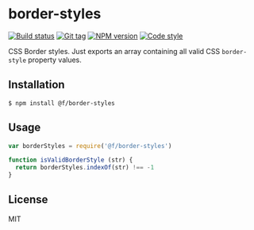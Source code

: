 
# border-styles

[![Build status][travis-image]][travis-url]
[![Git tag][git-image]][git-url]
[![NPM version][npm-image]][npm-url]
[![Code style][standard-image]][standard-url]

CSS Border styles. Just exports an array containing all valid CSS `border-style` property values.

## Installation

    $ npm install @f/border-styles

## Usage

```js
var borderStyles = require('@f/border-styles')

function isValidBorderStyle (str) {
  return borderStyles.indexOf(str) !== -1
}
```

## License

MIT

[travis-image]: https://img.shields.io/travis/micro-js/border-styles.svg?style=flat-square
[travis-url]: https://travis-ci.org/micro-js/border-styles
[git-image]: https://img.shields.io/github/tag/micro-js/border-styles.svg?style=flat-square
[git-url]: https://github.com/micro-js/border-styles
[standard-image]: https://img.shields.io/badge/code%20style-standard-brightgreen.svg?style=flat-square
[standard-url]: https://github.com/feross/standard
[npm-image]: https://img.shields.io/npm/v/@f/border-styles.svg?style=flat-square
[npm-url]: https://npmjs.org/package/@f/border-styles
